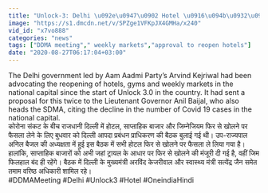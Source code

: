 ```yaml
---
title: "Unlock-3: Delhi \u092e\u0947\u0902 Hotel \u0916\u094b\u0932\u0928\u0947 \u0915\u0940 \u092e\u0902\u091c\u0942\u0930\u0940, \u0938\u093e\u092a\u094d\u0924\u093e\u0939\u093f\u0915 \u092c\u093e\u091c\u093e\u0930 Trial \u0906\u0927\u093e\u0930 \u092a\u0930 \u0916\u0941\u0932\u0947\u0902\u0917\u0947 \u0935\u0928\u0907\u0902\u0921\u093f\u092f\u093e \u0939\u093f\u0902\u0926\u0940"
image: "https://s1.dmcdn.net/v/SPZge1VFKpJX4GMHa/x240"
vid_id: "x7vo888"
categories: "news"
tags: ["DDMA meeting"," weekly markets","approval to reopen hotels"]
date: "2020-08-27T06:17:04+03:00"
---
```

The Delhi government led by Aam Aadmi Party’s Arvind Kejriwal had been advocating the reopening of hotels, gyms and weekly markets in the national capital since the start of Unlock 3.0 in the country. It had sent a proposal for this twice to the Lieutenant Governor Anil Baijal, who also heads the SDMA, citing the decline in the number of Covid 19 cases in the national capital.    <br>कोरोना संकट के बीच राजधानी दिल्ली में होटल, साप्ताहिक बाजार और जिम्नेजियम फिर से खोलने पर फैसला लेने के लिए बुधवार को दिल्ली आपदा प्रबंधन प्राधिकरण की बैठक बुलाई गई थी। उप-राज्यपाल अनिल बैजल की अध्यक्षता में हुई इस बैठक में सभी होटल फिर से खोलने पर फैसला ले लिया गया है।  हालांकि, साप्ताहिक बाजारों को अभी जहां ट्रायल के आधार पर फिर से खोलने की मंजूरी दी गई है, वहीं जिम फिलहाल बंद ही रहेंगे। बैठक में दिल्ली के मुख्यमंत्री अरविंद केजरीवाल और स्वास्थ्य मंत्री सत्येंद्र जैन समेत तमाम वरिष्ठ अधिकारी शामिल रहे।    <br>#DDMAMeeting #Delhi #Unlock3 #Hotel #OneindiaHindi
